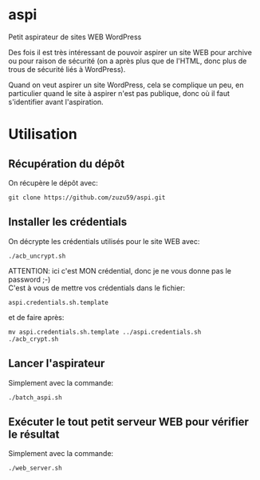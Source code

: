 # aspi
Petit aspirateur de sites WEB WordPress

Des fois il est très intéressant de pouvoir aspirer un site WEB pour archive ou pour raison de sécurité (on a après plus que de l'HTML, donc plus de trous de sécurité liés à WordPress).

Quand on veut aspirer un site WordPress, cela se complique un peu, en particulier quand le site à aspirer n'est pas publique, donc où il faut s'identifier avant l'aspiration.


# Utilisation

## Récupération du dépôt
On récupère le dépôt avec:
```
git clone https://github.com/zuzu59/aspi.git
```

## Installer les crédentials
On décrypte les crédentials utilisés pour le site WEB avec:
```
./acb_uncrypt.sh
```
ATTENTION: ici c'est MON crédential, donc je ne vous donne pas le password ;-)<br>
C'est à vous de mettre vos crédentials dans le fichier:

```
aspi.credentials.sh.template
```
et de faire après:

```
mv aspi.credentials.sh.template ../aspi.credentials.sh
./acb_crypt.sh
```

## Lancer l'aspirateur
Simplement avec la commande:
```
./batch_aspi.sh
```

## Exécuter le tout petit serveur WEB pour vérifier le résultat
Simplement avec la commande:
```
./web_server.sh
```






